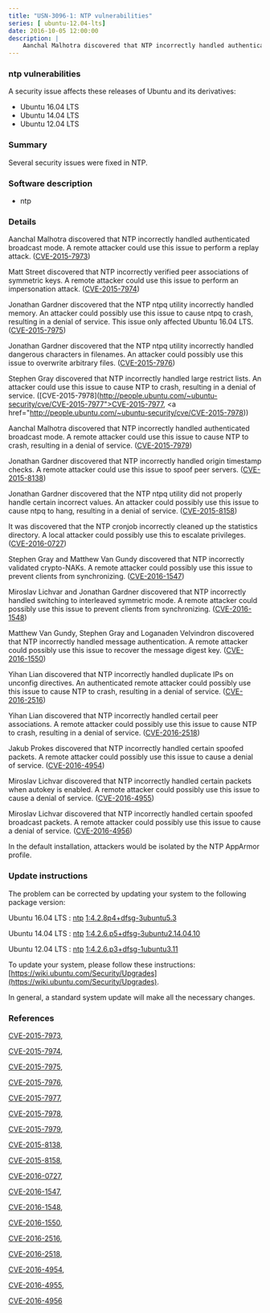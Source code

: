 ```yaml
---
title: "USN-3096-1: NTP vulnerabilities"
series: [ ubuntu-12.04-lts]
date: 2016-10-05 12:00:00
description: |
    Aanchal Malhotra discovered that NTP incorrectly handled authenticated broadcast mode. A remote attacker could use this issue to perform a replay attack. ([CVE-2015-7973](http://people.ubuntu.com/~ubuntu-security/cve/CVE-2015-7973))
--- 
```

 
### ntp vulnerabilities

A security issue affects these releases of Ubuntu and its derivatives:

* Ubuntu 16.04 LTS
* Ubuntu 14.04 LTS
* Ubuntu 12.04 LTS

### Summary

Several security issues were fixed in NTP. 

### Software description

* ntp 

### Details

Aanchal Malhotra discovered that NTP incorrectly handled authenticated broadcast mode. A remote attacker could use this issue to perform a replay attack. ([CVE-2015-7973](http://people.ubuntu.com/~ubuntu-security/cve/CVE-2015-7973))

Matt Street discovered that NTP incorrectly verified peer associations of symmetric keys. A remote attacker could use this issue to perform an impersonation attack. ([CVE-2015-7974](http://people.ubuntu.com/~ubuntu-security/cve/CVE-2015-7974))

Jonathan Gardner discovered that the NTP ntpq utility incorrectly handled memory. An attacker could possibly use this issue to cause ntpq to crash, resulting in a denial of service. This issue only affected Ubuntu 16.04 LTS. ([CVE-2015-7975](http://people.ubuntu.com/~ubuntu-security/cve/CVE-2015-7975))

Jonathan Gardner discovered that the NTP ntpq utility incorrectly handled dangerous characters in filenames. An attacker could possibly use this issue to overwrite arbitrary files. ([CVE-2015-7976](http://people.ubuntu.com/~ubuntu-security/cve/CVE-2015-7976))

Stephen Gray discovered that NTP incorrectly handled large restrict lists. An attacker could use this issue to cause NTP to crash, resulting in a denial of service. ([CVE-2015-7978](http://people.ubuntu.com/~ubuntu-security/cve/CVE-2015-7977">CVE-2015-7977</a>, <a href="http://people.ubuntu.com/~ubuntu-security/cve/CVE-2015-7978))

Aanchal Malhotra discovered that NTP incorrectly handled authenticated broadcast mode. A remote attacker could use this issue to cause NTP to crash, resulting in a denial of service. ([CVE-2015-7979](http://people.ubuntu.com/~ubuntu-security/cve/CVE-2015-7979))

Jonathan Gardner discovered that NTP incorrectly handled origin timestamp checks. A remote attacker could use this issue to spoof peer servers. ([CVE-2015-8138](http://people.ubuntu.com/~ubuntu-security/cve/CVE-2015-8138))

Jonathan Gardner discovered that the NTP ntpq utility did not properly handle certain incorrect values. An attacker could possibly use this issue to cause ntpq to hang, resulting in a denial of service. ([CVE-2015-8158](http://people.ubuntu.com/~ubuntu-security/cve/CVE-2015-8158))

It was discovered that the NTP cronjob incorrectly cleaned up the statistics directory. A local attacker could possibly use this to escalate privileges. ([CVE-2016-0727](http://people.ubuntu.com/~ubuntu-security/cve/CVE-2016-0727))

Stephen Gray and Matthew Van Gundy discovered that NTP incorrectly validated crypto-NAKs. A remote attacker could possibly use this issue to prevent clients from synchronizing. ([CVE-2016-1547](http://people.ubuntu.com/~ubuntu-security/cve/CVE-2016-1547))

Miroslav Lichvar and Jonathan Gardner discovered that NTP incorrectly handled switching to interleaved symmetric mode. A remote attacker could possibly use this issue to prevent clients from synchronizing. ([CVE-2016-1548](http://people.ubuntu.com/~ubuntu-security/cve/CVE-2016-1548))

Matthew Van Gundy, Stephen Gray and Loganaden Velvindron discovered that NTP incorrectly handled message authentication. A remote attacker could possibly use this issue to recover the message digest key. ([CVE-2016-1550](http://people.ubuntu.com/~ubuntu-security/cve/CVE-2016-1550))

Yihan Lian discovered that NTP incorrectly handled duplicate IPs on unconfig directives. An authenticated remote attacker could possibly use this issue to cause NTP to crash, resulting in a denial of service. ([CVE-2016-2516](http://people.ubuntu.com/~ubuntu-security/cve/CVE-2016-2516))

Yihan Lian discovered that NTP incorrectly handled certail peer associations. A remote attacker could possibly use this issue to cause NTP to crash, resulting in a denial of service. ([CVE-2016-2518](http://people.ubuntu.com/~ubuntu-security/cve/CVE-2016-2518))

Jakub Prokes discovered that NTP incorrectly handled certain spoofed packets. A remote attacker could possibly use this issue to cause a denial of service. ([CVE-2016-4954](http://people.ubuntu.com/~ubuntu-security/cve/CVE-2016-4954))

Miroslav Lichvar discovered that NTP incorrectly handled certain packets when autokey is enabled. A remote attacker could possibly use this issue to cause a denial of service. ([CVE-2016-4955](http://people.ubuntu.com/~ubuntu-security/cve/CVE-2016-4955))

Miroslav Lichvar discovered that NTP incorrectly handled certain spoofed broadcast packets. A remote attacker could possibly use this issue to cause a denial of service. ([CVE-2016-4956](http://people.ubuntu.com/~ubuntu-security/cve/CVE-2016-4956))

In the default installation, attackers would be isolated by the NTP AppArmor profile. 

### Update instructions

The problem can be corrected by updating your system to the following package version:

Ubuntu 16.04 LTS
 : [ntp](https://launchpad.net/ubuntu/+source/ntp) <span> [1:4.2.8p4+dfsg-3ubuntu5.3](https://launchpad.net/ubuntu/+source/ntp/1:4.2.8p4+dfsg-3ubuntu5.3) </span> 

Ubuntu 14.04 LTS
 : [ntp](https://launchpad.net/ubuntu/+source/ntp) <span> [1:4.2.6.p5+dfsg-3ubuntu2.14.04.10](https://launchpad.net/ubuntu/+source/ntp/1:4.2.6.p5+dfsg-3ubuntu2.14.04.10) </span> 

Ubuntu 12.04 LTS
 : [ntp](https://launchpad.net/ubuntu/+source/ntp) <span> [1:4.2.6.p3+dfsg-1ubuntu3.11](https://launchpad.net/ubuntu/+source/ntp/1:4.2.6.p3+dfsg-1ubuntu3.11) </span> 

To update your system, please follow these instructions: [https://wiki.ubuntu.com/Security/Upgrades](https://wiki.ubuntu.com/Security/Upgrades).

In general, a standard system update will make all the necessary changes. 

### References

 [CVE-2015-7973](http://people.ubuntu.com/~ubuntu-security/cve/CVE-2015-7973), 

 [CVE-2015-7974](http://people.ubuntu.com/~ubuntu-security/cve/CVE-2015-7974), 

 [CVE-2015-7975](http://people.ubuntu.com/~ubuntu-security/cve/CVE-2015-7975), 

 [CVE-2015-7976](http://people.ubuntu.com/~ubuntu-security/cve/CVE-2015-7976), 

 [CVE-2015-7977](http://people.ubuntu.com/~ubuntu-security/cve/CVE-2015-7977), 

 [CVE-2015-7978](http://people.ubuntu.com/~ubuntu-security/cve/CVE-2015-7978), 

 [CVE-2015-7979](http://people.ubuntu.com/~ubuntu-security/cve/CVE-2015-7979), 

 [CVE-2015-8138](http://people.ubuntu.com/~ubuntu-security/cve/CVE-2015-8138), 

 [CVE-2015-8158](http://people.ubuntu.com/~ubuntu-security/cve/CVE-2015-8158), 

 [CVE-2016-0727](http://people.ubuntu.com/~ubuntu-security/cve/CVE-2016-0727), 

 [CVE-2016-1547](http://people.ubuntu.com/~ubuntu-security/cve/CVE-2016-1547), 

 [CVE-2016-1548](http://people.ubuntu.com/~ubuntu-security/cve/CVE-2016-1548), 

 [CVE-2016-1550](http://people.ubuntu.com/~ubuntu-security/cve/CVE-2016-1550), 

 [CVE-2016-2516](http://people.ubuntu.com/~ubuntu-security/cve/CVE-2016-2516), 

 [CVE-2016-2518](http://people.ubuntu.com/~ubuntu-security/cve/CVE-2016-2518), 

 [CVE-2016-4954](http://people.ubuntu.com/~ubuntu-security/cve/CVE-2016-4954), 

 [CVE-2016-4955](http://people.ubuntu.com/~ubuntu-security/cve/CVE-2016-4955), 

 [CVE-2016-4956](http://people.ubuntu.com/~ubuntu-security/cve/CVE-2016-4956)
 

